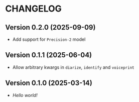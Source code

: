 # CHANGELOG

## Version 0.2.0 (2025-09-09)

- Add support for `Precision-2` model

## Version 0.1.1 (2025-06-04)

- Allow arbitrary kwargs in `diarize`, `identify` and `voiceprint`

## Version 0.1.0 (2025-03-14)

- *Hello world!*
